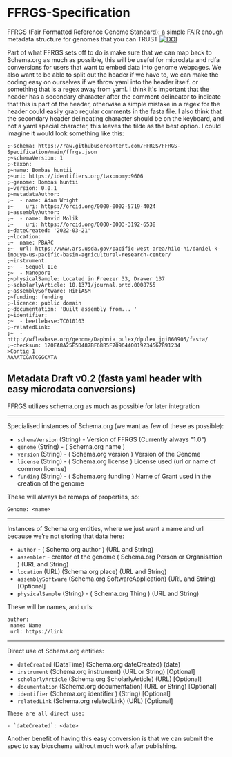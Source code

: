 # FFRGS-Specification
FFRGS (Fair Formatted Reference Genome Standard): a simple FAIR enough metadata structure for genomes that you can TRUST
[![DOI](https://zenodo.org/badge/DOI/10.5281/zenodo.6762549.svg)](https://doi.org/10.5281/zenodo.6762549)

Part of what FFRGS sets off to do is make sure that we can map back to Schema.org as much as possible, this will be useful for microdata and rdfa conversions for users that want to embed data into genome webpages. We also want to be able to split out the header if we have to, we can make the coding easy on ourselves if we throw yaml into the header itself. or something that is a regex away from yaml. I think it's important that the header has a secondary character after the comment delineator to indicate that this is part of the header, otherwise a simple mistake in a regex for the header could easily grab regular comments in the fasta file. I also think that the secondary header delineating character should be on the keyboard, and not a yaml special character, this leaves the tilde as the best option. I could imagine it would look something like this:
 
```
;~schema: https://raw.githubusercontent.com/FFRGS/FFRGS-Specification/main/ffrgs.json
;~schemaVersion: 1
;~taxon:
;~name: Bombas huntii
;~uri: https://identifiers.org/taxonomy:9606
;~genome: Bombas huntii
;~version: 0.0.1
;~metadataAuthor:
;~  - name: Adam Wright
;~    uri: https://orcid.org/0000-0002-5719-4024
;~assemblyAuthor:
;~  - name: David Molik
;~    uri: https://orcid.org/0000-0003-3192-6538
;~dateCreated: '2022-03-21'
;~location:
;~  name: PBARC
;~  url: https://www.ars.usda.gov/pacific-west-area/hilo-hi/daniel-k-inouye-us-pacific-basin-agricultural-research-center/
;~instrument:
;~  - Sequel IIe
;~  - Nanopore
;~physicalSample: Located in Freezer 33, Drawer 137
;~scholarlyArticle: 10.1371/journal.pntd.0008755
;~assemblySoftware: HiFiASM
;~funding: funding
;~licence: public domain
;~documentation: 'Built assembly from... '
;~identifier:
;~  - beetlebase:TC010103
;~relatedLink:
;~  - http://wfleabase.org/genome/Daphnia_pulex/dpulex_jgi060905/fasta/
;~checksum: 120EA8A25E5D487BF68B5F7096440019234567891234
>Contig 1
AAAATCGATCGGCATA
``` 
 
## Metadata Draft v0.2 (fasta yaml header with easy microdata conversions)
FFRGS utilizes schema.org as much as possible for later integration

---
Specialised instances of Schema.org (we want as few of these as possible):
 
- `schemaVersion` (String) - Version of FFRGS (Currently always "1.0")
- `genome` (String) - ( Schema.org name )
- `version` (String) - ( Schema.org version ) Version of the Genome
- `license` (String) - ( Schema.org license ) License used (url or name of common license) 
- `funding` (String) - ( Schema.org funding ) Name of Grant used in the creation of the genome
 
These will always be remaps of properties, so:

``` 
Genome: <name>
```

---
Instances of Schema.org entities, where we just want a name and url because we’re not storing that data here: 
 
- `author` - ( Schema.org author ) (URL and String)
- `assembler` - creator of the genome ( Schema.org Person or Organisation ) (URL and String)
- `location` (URL) (Schema.org place)  (URL and String)
- `assemblySoftware` (Schema.org SoftwareApplication) (URL and String) [Optional]
- `physicalSample` (String) - ( Schema.org Thing ) (URL and String)

These will be names, and urls:

``` 
author: 
 name: Name
 url: https://link 
```

---
Direct use of Schema.org entities:
 
- `dateCreated` (DataTime) (Schema.org dateCreated) (date)
- `instrument` (Schema.org instrument) (URL or String) [Optional]
- `scholarlyArticle` (Schema.org ScholarlyArticle) (URL) [Optional]
- `documentation` (Schema.org documentation) (URL or String) [Optional]
- `identifier` (Schema.org identifier ) (String) [Optional]
- `relatedLink` (Schema.org relatedLink) (URL) [Optional]

``` 
These are all direct use:
 
- `dateCreated`: <date>
```

Another benefit of having this easy conversion is that we can submit the spec to say bioschema without much work after publishing. 


